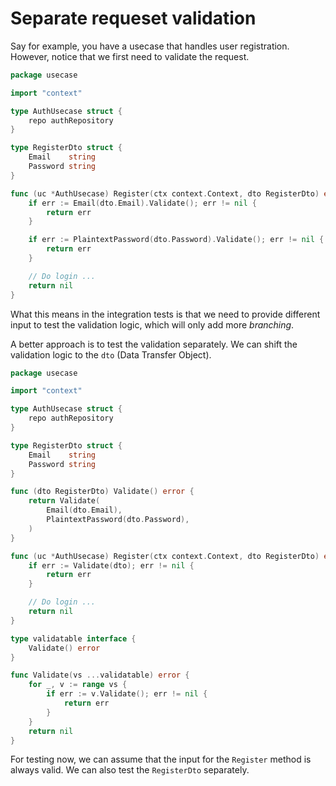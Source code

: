 # Separate requeset validation


Say for example, you have a usecase that handles user registration. However, notice that we first need to validate the request.


```go
package usecase

import "context"

type AuthUsecase struct {
	repo authRepository
}

type RegisterDto struct {
	Email    string
	Password string
}

func (uc *AuthUsecase) Register(ctx context.Context, dto RegisterDto) error {
	if err := Email(dto.Email).Validate(); err != nil {
		return err
	}

	if err := PlaintextPassword(dto.Password).Validate(); err != nil {
		return err
	}

	// Do login ...
	return nil
}
```

What this means in the integration tests is that we need to provide different input to test the validation logic, which will only add more _branching_.


A better approach is to test the validation separately.
We can shift the validation logic to the `dto` (Data Transfer Object).


```go
package usecase

import "context"

type AuthUsecase struct {
	repo authRepository
}

type RegisterDto struct {
	Email    string
	Password string
}

func (dto RegisterDto) Validate() error {
	return Validate(
		Email(dto.Email),
		PlaintextPassword(dto.Password),
	)
}

func (uc *AuthUsecase) Register(ctx context.Context, dto RegisterDto) error {
	if err := Validate(dto); err != nil {
		return err
	}

	// Do login ...
	return nil
}

type validatable interface {
	Validate() error
}

func Validate(vs ...validatable) error {
	for _, v := range vs {
		if err := v.Validate(); err != nil {
			return err
		}
	}
	return nil
}
```

For testing now, we can assume that the input for the `Register` method is always valid. We can also test the `RegisterDto` separately.
